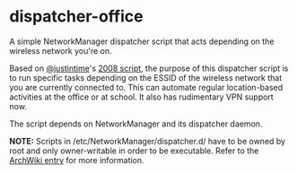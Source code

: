 # dispatcher-office
A simple NetworkManager dispatcher script that acts depending on the wireless network you're on.

Based on [@justintime](https://github.com/justintime)'s [2008 script](http://sysadminsjourney.com/content/2008/12/18/use-networkmanager-launch-scripts-based-network-location/), the purpose of this dispatcher script is to run specific tasks depending on the ESSID of the wireless network that you are currently connected to. This can automate regular location-based activities at the office or at school. It also has rudimentary VPN support now.

The script depends on NetworkManager and its dispatcher daemon.

**NOTE:** Scripts in /etc/NetworkManager/dispatcher.d/ have to be owned by root and only owner-writable in order to be executable. Refer to the [ArchWiki entry](https://wiki.archlinux.org/index.php/NetworkManager#Network_services_with_NetworkManager_dispatcher) for more information.
